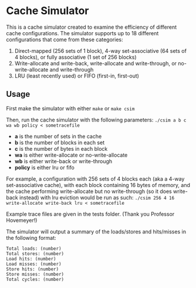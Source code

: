 # Cache Simulator

This is a cache simulator created to examine the efficiency of different cache configurations. The simulator supports up to 18 different configurations that come from these categories:

1. Direct-mapped (256 sets of 1 block), 4-way set-associative (64 sets of 4 blocks), or fully associative (1 set of 256 blocks)
2. Write-allocate and write-back, write-allocate and write-through, or no-write-allocate and write-through
3. LRU (least recently used) or FIFO (first-in, first-out)

## Usage

First make the simulator with either `make` or `make csim`

Then, run the cache simulator with the following parameters:
```./csim a b c wa wb policy < sometracefile```
- **a** is the number of sets in the cache
- **b** is the number of blocks in each set
- **c** is the number of bytes in each block
- **wa** is either write-allocate or no-write-allocate
- **wb** is either write-back or write-through
- **policy** is either lru or fifo

For example, a configuration with 256 sets of 4 blocks each (aka a 4-way set-associative cache), with each block containing 16 bytes of memory, and the cache performing write-allocate but no write-through (so it does write-back instead) with lru eviction would be run as such: ```./csim 256 4 16 write-allocate write-back lru < sometracefile```

Example trace files are given in the tests folder. (Thank you Professor Hovemeyer!)

The simulator will output a summary of the loads/stores and hits/misses in the following format:
```
Total loads: (number)
Total stores: (number)
Load hits: (number)
Load misses: (number)
Store hits: (number)
Store misses: (number)
Total cycles: (number)
```
